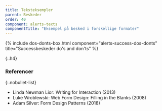 ```yaml
---
title: Teksteksempler
parent: Beskeder
order: 40
component: alerts-texts
componentTitle: "Eksempel på besked i forskellige formater"
---
```



{% include dos-donts-box.html component="alerts-success-dos-donts" title="Successbeskeder do's and don'ts" %}

{:.h4}
### Referencer

{:.nobullet-list}
- Linda Newman Lior: Writing for Interaction (2013)
- Luke Wroblewski: Web Form Design: Filling in the Blanks (2008)
- Adam Silver: Form Design Patterns (2018)
